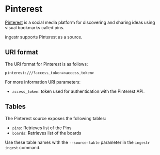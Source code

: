 # Pinterest

[ Pinterest](https://www.pinterest.com/) is a social media platform for discovering and sharing ideas using visual bookmarks called pins.

ingestr supports Pinterest as a source.

## URI format

The URI format for Pinterest is as follows:

```plaintext
pinterest:///?access_token=<access_token>
```
For more information
URI parameters:
- `access_token`: token used for authentication with the Pinterest API.

## Tables

The Pinterest source exposes the following tables:

- `pins`: Retrieves list of the Pins
- `boards`: Retrieves list of the boards

Use these table names with the `--source-table` parameter in the `ingestr ingest` command.